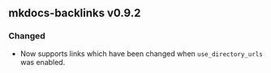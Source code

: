 ## mkdocs-backlinks v0.9.2

### Changed

- Now supports links which have been changed when `use_directory_urls` was enabled.
